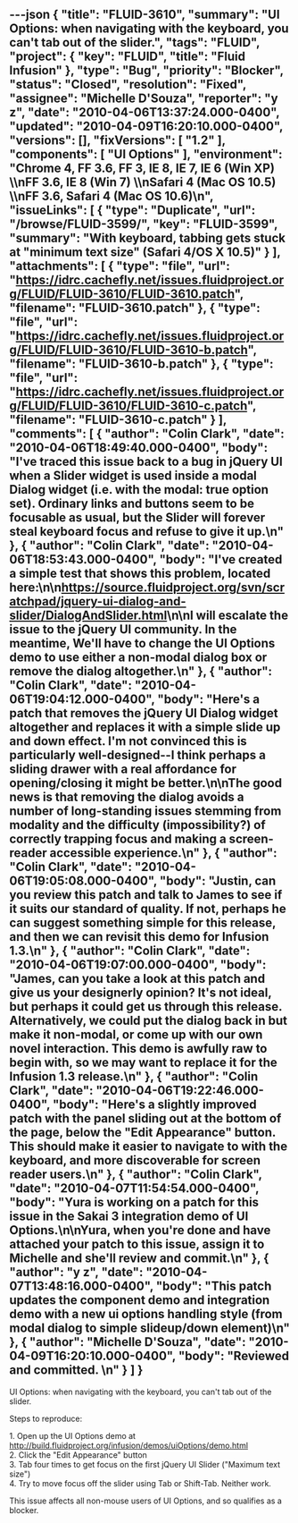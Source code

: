 ---json
{
  "title": "FLUID-3610",
  "summary": "UI Options: when navigating with the keyboard, you can't tab out of the slider.",
  "tags": "FLUID",
  "project": {
    "key": "FLUID",
    "title": "Fluid Infusion"
  },
  "type": "Bug",
  "priority": "Blocker",
  "status": "Closed",
  "resolution": "Fixed",
  "assignee": "Michelle D'Souza",
  "reporter": "y z",
  "date": "2010-04-06T13:37:24.000-0400",
  "updated": "2010-04-09T16:20:10.000-0400",
  "versions": [],
  "fixVersions": [
    "1.2"
  ],
  "components": [
    "UI Options"
  ],
  "environment": "Chrome 4, FF 3.6, FF 3, IE 8, IE 7, IE 6 (Win XP) \\\nFF 3.6, IE 8 (Win 7) \\\nSafari 4 (Mac OS 10.5) \\\nFF 3.6, Safari 4 (Mac OS 10.6)\n",
  "issueLinks": [
    {
      "type": "Duplicate",
      "url": "/browse/FLUID-3599/",
      "key": "FLUID-3599",
      "summary": "With keyboard, tabbing gets stuck at \"minimum text size\" (Safari 4/OS X 10.5)"
    }
  ],
  "attachments": [
    {
      "type": "file",
      "url": "https://idrc.cachefly.net/issues.fluidproject.org/FLUID/FLUID-3610/FLUID-3610.patch",
      "filename": "FLUID-3610.patch"
    },
    {
      "type": "file",
      "url": "https://idrc.cachefly.net/issues.fluidproject.org/FLUID/FLUID-3610/FLUID-3610-b.patch",
      "filename": "FLUID-3610-b.patch"
    },
    {
      "type": "file",
      "url": "https://idrc.cachefly.net/issues.fluidproject.org/FLUID/FLUID-3610/FLUID-3610-c.patch",
      "filename": "FLUID-3610-c.patch"
    }
  ],
  "comments": [
    {
      "author": "Colin Clark",
      "date": "2010-04-06T18:49:40.000-0400",
      "body": "I've traced this issue back to a bug in jQuery UI when a Slider widget is used inside a modal Dialog widget (i.e. with the modal: true option set). Ordinary links and buttons seem to be focusable as usual, but the Slider will forever steal keyboard focus and refuse to give it up.\n"
    },
    {
      "author": "Colin Clark",
      "date": "2010-04-06T18:53:43.000-0400",
      "body": "I've created a simple test that shows this problem, located here:\n\n<https://source.fluidproject.org/svn/scratchpad/jquery-ui-dialog-and-slider/DialogAndSlider.html>\n\nI will escalate the issue to the jQuery UI community. In the meantime, We'll have to change the UI Options demo to use either a non-modal dialog box or remove the dialog altogether.\n"
    },
    {
      "author": "Colin Clark",
      "date": "2010-04-06T19:04:12.000-0400",
      "body": "Here's a patch that removes the jQuery UI Dialog widget altogether and replaces it with a simple slide up and down effect. I'm not convinced this is particularly well-designed--I think perhaps a sliding drawer with a real affordance for opening/closing it might be better.\n\nThe good news is that removing the dialog avoids a number of long-standing issues stemming from modality and the difficulty (impossibility?) of correctly trapping focus and making a screen-reader accessible experience.\n"
    },
    {
      "author": "Colin Clark",
      "date": "2010-04-06T19:05:08.000-0400",
      "body": "Justin, can you review this patch and talk to James to see if it suits our standard of quality. If not, perhaps he can suggest something simple for this release, and then we can revisit this demo for Infusion 1.3.\n"
    },
    {
      "author": "Colin Clark",
      "date": "2010-04-06T19:07:00.000-0400",
      "body": "James, can you take a look at this patch and give us your designerly opinion? It's not ideal, but perhaps it could get us through this release. Alternatively, we could put the dialog back in but make it non-modal, or come up with our own novel interaction. This demo is awfully raw to begin with, so we may want to replace it for the Infusion 1.3 release.\n"
    },
    {
      "author": "Colin Clark",
      "date": "2010-04-06T19:22:46.000-0400",
      "body": "Here's a slightly improved patch with the panel sliding out at the bottom of the page, below the \"Edit Appearance\" button. This should make it easier to navigate to with the keyboard, and more discoverable for screen reader users.\n"
    },
    {
      "author": "Colin Clark",
      "date": "2010-04-07T11:54:54.000-0400",
      "body": "Yura is working on a patch for this issue in the Sakai 3 integration demo of UI Options.\n\nYura, when you're done and have attached your patch to this issue, assign it to Michelle and she'll review and commit.\n"
    },
    {
      "author": "y z",
      "date": "2010-04-07T13:48:16.000-0400",
      "body": "This patch updates the component demo and integration demo with a new ui options handling style (from modal dialog to simple slideup/down element)\n"
    },
    {
      "author": "Michelle D'Souza",
      "date": "2010-04-09T16:20:10.000-0400",
      "body": "Reviewed and committed.&#x20;\n"
    }
  ]
}
---
UI Options: when navigating with the keyboard, you can't tab out of the slider.

Steps to reproduce:

1\. Open up the UI Options demo at <http://build.fluidproject.org/infusion/demos/uiOptions/demo.html>\
2\. Click the "Edit Appearance" button\
3\. Tab four times to get focus on the first jQuery UI Slider ("Maximum text size")\
4\. Try to move focus off the slider using Tab or Shift-Tab. Neither work.

This issue affects all non-mouse users of UI Options, and so qualifies as a blocker.

        